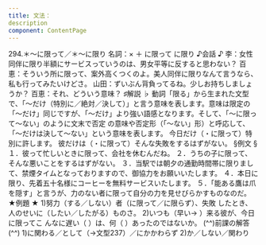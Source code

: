 ```yaml
---
title: 文法：
description
component: ContentPage
---
```



294.＊～に限って／＊～に限り
名詞：× ＋ に限って に限り
♪会話 ♪
李：女性同伴に限り半額にサービスっていうのは、男女平等に反すると思わない？
百恵：そういう所に限って、案外高くつくのよ。美人同伴に限りなんて言うなら、私も行ってみたいけどさ。 山田：ずいぶん背負ってるね。少しお持ちしましょうか？
百恵：それ、どういう意味？
♯解説 ♭
動詞「限る」から生まれた文型で、「～だけ（特別に／絶対／決して）」と言う意味を表します。意味は限定の 「～だけ」同じですが、「～だけ」より強い語感となります。そして、「～に限って～ない」のように文末で否定 の意味や否定形（「～ない」形）と呼応して、「～だけは決して～ない」という意味を表します。
今日だけ（・に限って）特別に許します。 彼だけは（・に限って）そんな失敗をするはずがない。
§例文 §
１．彼って忙しいときに限って、会社を休むんだね。
２．うちの子に限って、そんな悪いことをするはずがない。
３．当駅では朝夕の通勤時間帯に限りまして、禁煙タイムとなっておりますので、御協力をお願いいたします。
４．本日に限り、先着五十名様にコーヒーを無料サービスいたします。
５．「能ある鷹は爪を隠す」と言うが、力のない者に限って自分の力を見せびらかすものなのだ。
★例題 ★
1)努力（する／しない）者（に限って／に限らず）、失敗 したとき、人のせいに（したい／したがる）ものさ。
2)いつも（早い→ ）来る彼が、今日に限ってこ んなに遅い（ ）は、何（ ）あったのではないか。
(^^)前課の解答(^^)
1)に関わる／として（→文型237）／にかかわらず
2)か／しない／関わり
